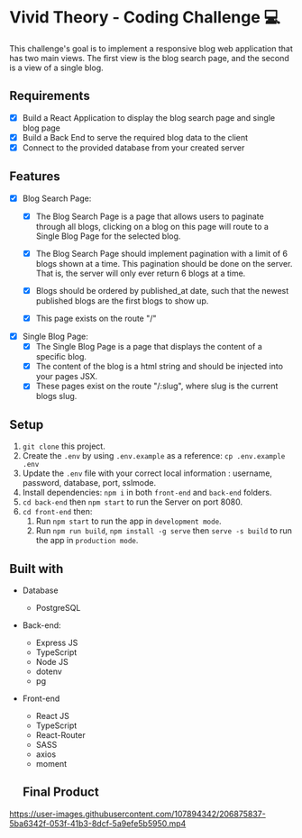 # Vivid Theory - Coding Challenge 💻

This challenge's goal is to implement a responsive blog web application that has two main views. The first view is the blog search page, and the second is a view of a single blog.

## Requirements
- [X] Build a React Application to display the blog search page and single blog page
- [X] Build a Back End to serve the required blog data to the client
- [X] Connect to the provided database from your created server

## Features
- [X] Blog Search Page:
  - [X] The Blog Search Page is a page that allows users to paginate through all blogs, clicking on a blog on this page will route to a Single Blog Page for the selected blog.
  - [X] The Blog Search Page should implement pagination with a limit of 6 blogs shown at a time. This pagination should be done on the server. That is, the server will only ever return 6 blogs at a time.
  - [X] Blogs should be ordered by published_at date, such that the newest published blogs are the first blogs to show up.
  - [X] This page exists on the route "/"


- [X] Single Blog Page:
  - [X] The Single Blog Page is a page that displays the content of a specific blog.
  - [X] The content of the blog is a html string and should be injected into your pages
    JSX.
  - [X] These pages exist on the route "/:slug", where slug is the current blogs slug.

## Setup
1. `git clone` this project.
2. Create the `.env` by using `.env.example` as a reference: `cp .env.example .env`
3. Update the `.env` file with your correct local information : username, password, database, port, sslmode.
4. Install dependencies: `npm i` in both `front-end` and `back-end` folders.
5. `cd back-end` then `npm start` to run the Server on port 8080.
6. `cd front-end` then:
    1. Run `npm start` to run the app in `development mode`.
    2. Run `npm run build`, `npm install -g serve` then `serve -s build` to run the app in `production mode`.

## Built with
- Database
  - PostgreSQL

- Back-end:
  - Express JS
  - TypeScript
  - Node JS
  - dotenv
  - pg

- Front-end
  - React JS
  - TypeScript
  - React-Router
  - SASS
  - axios
  - moment
  
  ## Final Product

https://user-images.githubusercontent.com/107894342/206875837-5ba6342f-053f-41b3-8dcf-5a9efe5b5950.mp4

